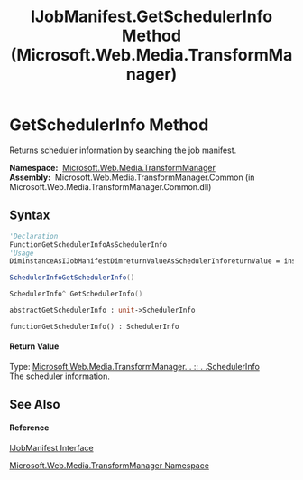 ﻿---
title: IJobManifest.GetSchedulerInfo Method  (Microsoft.Web.Media.TransformManager)
TOCTitle: GetSchedulerInfo Method
ms:assetid: M:Microsoft.Web.Media.TransformManager.IJobManifest.GetSchedulerInfo
ms:mtpsurl: https://msdn.microsoft.com/en-us/library/microsoft.web.media.transformmanager.ijobmanifest.getschedulerinfo(v=VS.90)
ms:contentKeyID: 35520768
ms.date: 06/14/2012
mtps_version: v=VS.90
f1_keywords:
- Microsoft.Web.Media.TransformManager.IJobManifest.GetSchedulerInfo
dev_langs:
- CSharp
- JScript
- VB
- FSharp
- c++
api_location:
- Microsoft.Web.Media.TransformManager.Common.dll
api_name:
- Microsoft.Web.Media.TransformManager.IJobManifest.GetSchedulerInfo
api_type:
- Managed
topic_type:
- apiref
- kbSyntax
product_family_name: VS
ROBOTS: INDEX,FOLLOW
---

# GetSchedulerInfo Method

Returns scheduler information by searching the job manifest.

**Namespace:**  [Microsoft.Web.Media.TransformManager](microsoft-web-media-transformmanager-namespace.md)  
**Assembly:**  Microsoft.Web.Media.TransformManager.Common (in Microsoft.Web.Media.TransformManager.Common.dll)

## Syntax

``` vb
'Declaration
FunctionGetSchedulerInfoAsSchedulerInfo
'Usage
DiminstanceAsIJobManifestDimreturnValueAsSchedulerInforeturnValue = instance.GetSchedulerInfo()
```

``` csharp
SchedulerInfoGetSchedulerInfo()
```

``` c++
SchedulerInfo^ GetSchedulerInfo()
```

``` fsharp
abstractGetSchedulerInfo : unit->SchedulerInfo
```

``` jscript
functionGetSchedulerInfo() : SchedulerInfo
```

#### Return Value

Type: [Microsoft.Web.Media.TransformManager. . :: . .SchedulerInfo](schedulerinfo-class-microsoft-web-media-transformmanager.md)  
The scheduler information.  

## See Also

#### Reference

[IJobManifest Interface](ijobmanifest-interface-microsoft-web-media-transformmanager.md)

[Microsoft.Web.Media.TransformManager Namespace](microsoft-web-media-transformmanager-namespace.md)

